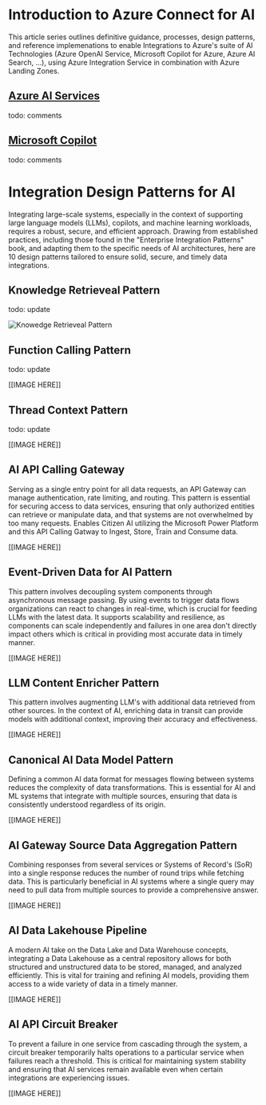 # Introduction to Azure Connect for AI

This article series outlines definitive guidance, processes, design patterns, and reference implemenations to enable Integrations to Azure's suite of AI Technologies (Azure OpenAI Service, Microsoft Copilot for Azure, Azure AI Search, ...), using Azure Integration Service in combination with Azure Landing Zones. 

## [Azure AI Services](https://learn.microsoft.com/en-us/azure/ai-services/what-are-ai-services)

todo: comments

## [Microsoft Copilot](https://azure.microsoft.com/en-us/products/copilot )

todo: comments



# Integration Design Patterns for AI

Integrating large-scale systems, especially in the context of supporting large language models (LLMs), copilots, and machine learning workloads, requires a robust, secure, and efficient approach. Drawing from established practices, including those found in the "Enterprise Integration Patterns" book, and adapting them to the specific needs of AI architectures, here are 10 design patterns tailored to ensure solid, secure, and timely data integrations.

## Knowledge Retrieveal Pattern

todo: update



![Knowedge Retrieveal Pattern](./Images/KnowedgeRetrievealPattern.png)

## Function Calling Pattern

todo: update



[[IMAGE HERE]]



## Thread Context Pattern

todo: update



[[IMAGE HERE]]



## **AI API Calling Gateway**

Serving as a single entry point for all data requests, an API Gateway can manage authentication, rate limiting, and routing. This pattern is essential for securing access to data services, ensuring that only authorized entities can retrieve or manipulate data, and that systems are not overwhelmed by too many requests.  Enables Citizen AI utilizing the Microsoft Power Platform and this API Calling Gatway to Ingest, Store, Train and Consume data.



[[IMAGE HERE]]

## 

## Event-Driven Data for AI Pattern

This pattern involves decoupling system components through asynchronous message passing. By using events to trigger data flows organizations can react to changes in real-time, which is crucial for feeding LLMs with the latest data. It supports scalability and resilience, as components can scale independently and failures in one area don't directly impact others which is critical in providing most accurate data in timely manner.



[[IMAGE HERE]]



## LLM Content Enricher Pattern

This pattern involves augmenting LLM's with additional data retrieved from other sources. In the context of AI, enriching data in transit can provide models with additional context, improving their accuracy and effectiveness.



[[IMAGE HERE]]



## Canonical AI Data Model Pattern

Defining a common AI data format for messages flowing between systems reduces the complexity of data transformations. This is essential for AI and ML systems that integrate with multiple sources, ensuring that data is consistently understood regardless of its origin.



[[IMAGE HERE]]



## AI Gateway Source Data Aggregation Pattern

Combining responses from several services or Systems of Record's (SoR) into a single response reduces the number of round trips while fetching data. This is particularly beneficial in AI systems where a single query may need to pull data from multiple sources to provide a comprehensive answer.



[[IMAGE HERE]]



## AI Data Lakehouse Pipeline

A modern AI take on the Data Lake and Data Warehouse concepts, integrating a Data Lakehouse as a central repository allows for both structured and unstructured data to be stored, managed, and analyzed efficiently. This is vital for training and refining AI models, providing them access to a wide variety of data in a timely manner.



[[IMAGE HERE]]



## AI API Circuit Breaker

To prevent a failure in one service from cascading through the system, a circuit breaker temporarily halts operations to a particular service when failures reach a threshold. This is critical for maintaining system stability and ensuring that AI services remain available even when certain integrations are experiencing issues.



[[IMAGE HERE]]
